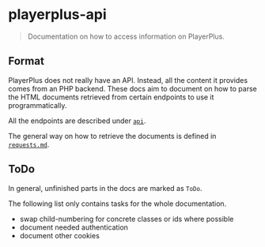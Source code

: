 # playerplus-api

> Documentation on how to access information on PlayerPlus.

## Format

PlayerPlus does not really have an API. Instead, all the content it provides comes from an PHP backend.
These docs aim to document on how to parse the HTML documents retrieved from certain endpoints to use it programmatically.

All the endpoints are described under [`api`](api).

The general way on how to retrieve the documents is defined in [`requests.md`](requests.md).

## ToDo

In general, unfinished parts in the docs are marked as `ToDo`.

The following list only contains tasks for the whole documentation.

 - swap child-numbering for concrete classes or ids where possible
 - document needed authentication
 - document other cookies
